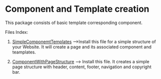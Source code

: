 # Component and Template creation

This package consists of basic template corresponding component.

Files Index:
1. [SimpleComponemtTemplates](https://github.com/Dev-ERAK/AEM-Works/blob/master/1.%20Basic%20Component%20creation/1.%20Component%20and%20Template%20creation/SimpleComponemtTemplates.zip?raw=true) -->Install this file for a simple structure of your Website. It will create a page and its associated component and teamplates.

2. [ComponentWithPageStructure](https://github.com/Dev-ERAK/AEM-Works/blob/master/1.%20Basic%20Component%20creation/1.%20Component%20and%20Template%20creation/ComponentWithPageStructure.zip?raw=true) --> Install this file. It creates a simple page structure with header, content, footer, navigation and copyright bar. 